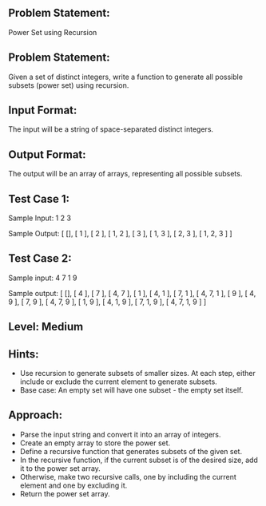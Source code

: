 ## Problem Statement:
Power Set using Recursion

## Problem Statement:
Given a set of distinct integers, write a function to 
generate all possible subsets (power set) using recursion.


## Input Format:
The input will be a string of space-separated
distinct integers.

## Output Format:
The output will be an array of arrays, 
representing all possible subsets.

## Test Case 1:
Sample Input:
1 2 3

Sample Output:
[ [], [ 1 ], [ 2 ], [ 1, 2 ], [ 3 ], [ 1, 3 ], [ 2, 3 ], [ 1, 2, 3 ] ]


## Test Case 2:
Sample input:
4 7 1 9

Sample output:
[ [], [ 4 ], [ 7 ], [ 4, 7 ], [ 1 ], [ 4, 1 ], [ 7, 1 ], [ 4, 7, 1 ], [ 9 ], [ 4, 9 ], [ 7, 9 ], [ 4, 7, 9 ], [ 1, 9 ], [ 4, 1, 9 ], [ 7, 1, 9 ], [ 4, 7, 1, 9 ] ]

## Level: Medium

## Hints:
- Use recursion to generate subsets of smaller sizes.
At each step, either include or exclude the current element to generate subsets.
- Base case: An empty set will have one subset - the empty set itself.

## Approach:
- Parse the input string and convert it into an array of integers.
- Create an empty array to store the power set.
- Define a recursive function that generates subsets of the given set.
- In the recursive function, if the current subset is of the desired size, add it to the power set array.
- Otherwise, make two recursive calls, one by including the current element and one by excluding it.
- Return the power set array.